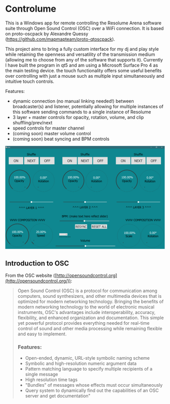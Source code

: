 # Controlume

This is a Windows app for remote controlling the Resolume Arena software suite through Open Sound Control (OSC) over a WiFi connection. It is based on proto-oscpack by Alexandre Quessy (https://github.com/mapmapteam/proto-qtoscpack). 

This project aims to bring a fully custom interface for my dj and play style while retaining the openness and versatility of the transmission medium (allowing me to choose from any of the software that supports it). Currently I have built the program in qt5 and am using a Microsoft Surface Pro 4 as the main testing device. the touch functionality offers some useful benefits over controlling with just a mouse such as multiple input simultaneously and intuitive touch controls.

Features:
- dynamic connection (no manual linking needed!) between broadcaster(s) and listener, potentially allowing for multiple instances of this software sending commands to a single instance of Resolume
-  3 layer + master controls for opacity, rotation, volume, and clip shuffling/prev/next
- speed controls for master channel
- (coming soon) master volume control
- (coming soon) beat syncing and BPM controls


![controlume main screen](/1.PNG)


## Introduction to OSC

From the OSC website ([http://opensoundcontrol.org](http://opensoundcontrol.org/)):

> Open Sound Control (OSC) is a protocol for communication among computers, sound synthesizers, and other multimedia devices that is optimized for modern networking technology. Bringing the benefits of modern networking technology to the world of electronic musical instruments, OSC's advantages include interoperability, accuracy, flexibility, and enhanced organization and documentation.
> This simple yet powerful protocol provides everything needed for real-time control of sound and other media processing while remaining flexible and easy to implement.
> ### Features:
> -   Open-ended, dynamic, URL-style symbolic naming scheme
> -   Symbolic and high-resolution numeric argument data
> -   Pattern matching language to specify multiple recipients of a single message
> -   High resolution time tags
> -   "Bundles" of messages whose effects must occur simultaneously
> -   Query system to dynamically find out the capabilities of an OSC server and get documentation"
